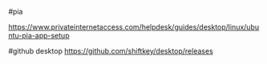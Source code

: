 #pia

https://www.privateinternetaccess.com/helpdesk/guides/desktop/linux/ubuntu-pia-app-setup


#github desktop
https://github.com/shiftkey/desktop/releases

